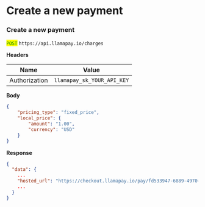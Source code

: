 # Create a new payment

### Create a new payment

<mark style="color:green;">`POST`</mark> `https://api.llamapay.io/charges`

**Headers**

| Name          | Value                      |
| ------------- | -------------------------- |
| Authorization | `llamapay_sk_YOUR_API_KEY` |

**Body**

```json
{
	"pricing_type": "fixed_price",
	"local_price": {
		"amount": "1.00",
		"currency": "USD"
	}
}
```

**Response**

```json
{
  "data": {
    ...
    "hosted_url": "https://checkout.llamapay.io/pay/fd533947-6889-4970-8fb9-6441342dc07d",
    ...
  }
}
```

